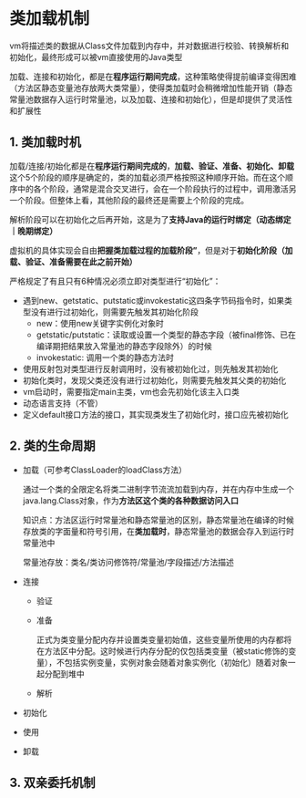 # 类加载机制

vm将描述类的数据从Class文件加载到内存中，并对数据进行校验、转换解析和初始化，最终形成可以被vm直接使用的Java类型

加载、连接和初始化，都是在**程序运行期间完成**，这种策略使得提前编译变得困难（方法区静态变量池存放两大类常量），使得类加载时会稍微增加性能开销（静态常量池数据存入运行时常量池，以及加载、连接和初始化），但是却提供了灵活性和扩展性

## 1. 类加载时机

加载/连接/初始化都是在**程序运行期间完成的**，**加载、验证、准备、初始化、卸载**这个5个阶段的顺序是确定的，类的加载必须严格按照这种顺序开始。而在这个顺序中的各个阶段，通常是混合交叉进行，会在一个阶段执行的过程中，调用激活另一个阶段。但整体上看，其他阶段的最终还是需要上个阶段的完成。

解析阶段可以在初始化之后再开始，这是为了**支持Java的运行时绑定（动态绑定｜晚期绑定）**

虚拟机的具体实现会自由**把握类加载过程的加载阶段”**，但是对于**初始化阶段（加载、验证、准备需要在此之前开始）**

严格规定了有且只有6种情况必须立即对类型进行“初始化”：
- 遇到new、getstatic、putstatic或invokestatic这四条字节码指令时，如果类型没有进行过初始化，则需要先触发其初始化阶段
    - new：使用new关键字实例化对象时
    - getstatic/putstatic：读取或设置一个类型的静态字段（被final修饰、已在编译期把结果放入常量池的静态字段除外）的时候
    - invokestatic: 调用一个类的静态方法时
- 使用反射包对类型进行反射调用时，没有被初始化过，则先触发其初始化
- 初始化类时，发现父类还没有进行过初始化，则需要先触发其父类的初始化
- vm启动时，需要指定main主类，vm也会先初始化该主入口类
- 动态语言支持（不管）
- 定义default接口方法的接口，其实现类发生了初始化时，接口应先被初始化

## 2. 类的生命周期

- 加载（可参考ClassLoader的loadClass方法）

    通过一个类的全限定名将类二进制字节流流加载到内存，并在内存中生成一个java.lang.Class对象，作为**方法区这个类的各种数据访问入口**

    知识点：方法区运行时常量池和静态常量池的区别，静态常量池在编译的时候存放类的字面量和符号引用，在**类加载时**，静态常量池的数据会存入到运行时常量池中

    常量池存放：类名/类访问修饰符/常量池/字段描述/方法描述

- 连接
    - 验证
    - 准备

        正式为类变量分配内存并设置类变量初始值，这些变量所使用的内存都将在方法区中分配。这时候进行内存分配的仅包括类变量（被static修饰的变量），不包括实例变量，实例对象会随着对象实例化（初始化）随着对象一起分配到堆中

    - 解析

- 初始化
- 使用
- 卸载

## 3. 双亲委托机制
